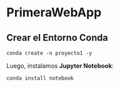 # PrimeraWebApp

## Crear el Entorno Conda

```
conda create -n proyecto1 -y
```

Luego, instalamos **Jupyter Notebook**:

```
conda install notebook
```


